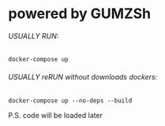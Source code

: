 # powered by GUMZSh

###### USUALLY RUN: 
	docker-compose up
###### USUALLY reRUN without downloads dockers: 
	docker-compose up --no-deps --build

P.S. code will be loaded later
